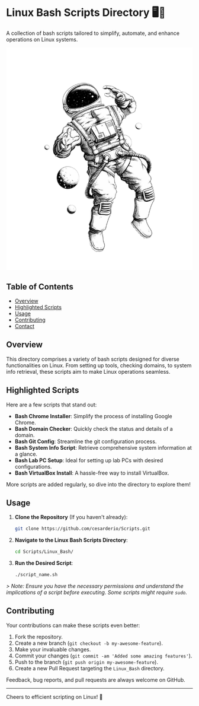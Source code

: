 # Linux Bash Scripts Directory 🖥️🐧

A collection of bash scripts tailored to simplify, automate, and enhance operations on Linux systems.

![Bash Banner Image](../assets/astro.png)

## Table of Contents

- [Overview](#overview)
- [Highlighted Scripts](#highlighted-scripts)
- [Usage](#usage)
- [Contributing](#contributing)
- [Contact](#contact)

## Overview

This directory comprises a variety of bash scripts designed for diverse functionalities on Linux. From setting up tools, checking domains, to system info retrieval, these scripts aim to make Linux operations seamless.

## Highlighted Scripts

Here are a few scripts that stand out:

- **Bash Chrome Installer**: Simplify the process of installing Google Chrome.
- **Bash Domain Checker**: Quickly check the status and details of a domain.
- **Bash Git Config**: Streamline the git configuration process.
- **Bash System Info Script**: Retrieve comprehensive system information at a glance.
- **Bash Lab PC Setup**: Ideal for setting up lab PCs with desired configurations.
- **Bash VirtualBox Install**: A hassle-free way to install VirtualBox.

More scripts are added regularly, so dive into the directory to explore them!

## Usage

1. **Clone the Repository** (If you haven't already):

   ```bash
   git clone https://github.com/cesarderio/Scripts.git
   ```

2. **Navigate to the Linux Bash Scripts Directory**:

   ```bash
   cd Scripts/Linux_Bash/
   ```

3. **Run the Desired Script**:

   ```bash
   ./script_name.sh
   ```

*> Note: Ensure you have the necessary permissions and understand the implications of a script before executing. Some scripts might require `sudo`.*

## Contributing

Your contributions can make these scripts even better:

1. Fork the repository.
2. Create a new branch (`git checkout -b my-awesome-feature`).
3. Make your invaluable changes.
4. Commit your changes (`git commit -am 'Added some amazing features'`).
5. Push to the branch (`git push origin my-awesome-feature`).
6. Create a new Pull Request targeting the `Linux_Bash` directory.

Feedback, bug reports, and pull requests are always welcome on GitHub.

---

Cheers to efficient scripting on Linux! 🚀
